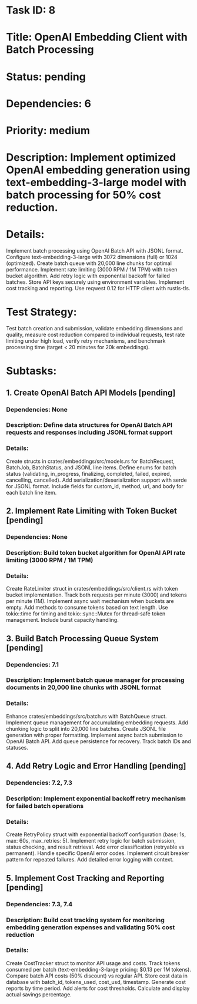 # Task ID: 8
# Title: OpenAI Embedding Client with Batch Processing
# Status: pending
# Dependencies: 6
# Priority: medium
# Description: Implement optimized OpenAI embedding generation using text-embedding-3-large model with batch processing for 50% cost reduction.
# Details:
Implement batch processing using OpenAI Batch API with JSONL format. Configure text-embedding-3-large with 3072 dimensions (full) or 1024 (optimized). Create batch queue with 20,000 line chunks for optimal performance. Implement rate limiting (3000 RPM / 1M TPM) with token bucket algorithm. Add retry logic with exponential backoff for failed batches. Store API keys securely using environment variables. Implement cost tracking and reporting. Use reqwest 0.12 for HTTP client with rustls-tls.

# Test Strategy:
Test batch creation and submission, validate embedding dimensions and quality, measure cost reduction compared to individual requests, test rate limiting under high load, verify retry mechanisms, and benchmark processing time (target < 20 minutes for 20k embeddings).

# Subtasks:
## 1. Create OpenAI Batch API Models [pending]
### Dependencies: None
### Description: Define data structures for OpenAI Batch API requests and responses including JSONL format support
### Details:
Create structs in crates/embeddings/src/models.rs for BatchRequest, BatchJob, BatchStatus, and JSONL line items. Define enums for batch status (validating, in_progress, finalizing, completed, failed, expired, cancelling, cancelled). Add serialization/deserialization support with serde for JSONL format. Include fields for custom_id, method, url, and body for each batch line item.

## 2. Implement Rate Limiting with Token Bucket [pending]
### Dependencies: None
### Description: Build token bucket algorithm for OpenAI API rate limiting (3000 RPM / 1M TPM)
### Details:
Create RateLimiter struct in crates/embeddings/src/client.rs with token bucket implementation. Track both requests per minute (3000) and tokens per minute (1M). Implement async wait mechanism when buckets are empty. Add methods to consume tokens based on text length. Use tokio::time for timing and tokio::sync::Mutex for thread-safe token management. Include burst capacity handling.

## 3. Build Batch Processing Queue System [pending]
### Dependencies: 7.1
### Description: Implement batch queue manager for processing documents in 20,000 line chunks with JSONL format
### Details:
Enhance crates/embeddings/src/batch.rs with BatchQueue struct. Implement queue management for accumulating embedding requests. Add chunking logic to split into 20,000 line batches. Create JSONL file generation with proper formatting. Implement async batch submission to OpenAI Batch API. Add queue persistence for recovery. Track batch IDs and statuses.

## 4. Add Retry Logic and Error Handling [pending]
### Dependencies: 7.2, 7.3
### Description: Implement exponential backoff retry mechanism for failed batch operations
### Details:
Create RetryPolicy struct with exponential backoff configuration (base: 1s, max: 60s, max_retries: 5). Implement retry logic for batch submission, status checking, and result retrieval. Add error classification (retryable vs permanent). Handle specific OpenAI error codes. Implement circuit breaker pattern for repeated failures. Add detailed error logging with context.

## 5. Implement Cost Tracking and Reporting [pending]
### Dependencies: 7.3, 7.4
### Description: Build cost tracking system for monitoring embedding generation expenses and validating 50% cost reduction
### Details:
Create CostTracker struct to monitor API usage and costs. Track tokens consumed per batch (text-embedding-3-large pricing: $0.13 per 1M tokens). Compare batch API costs (50% discount) vs regular API. Store cost data in database with batch_id, tokens_used, cost_usd, timestamp. Generate cost reports by time period. Add alerts for cost thresholds. Calculate and display actual savings percentage.

